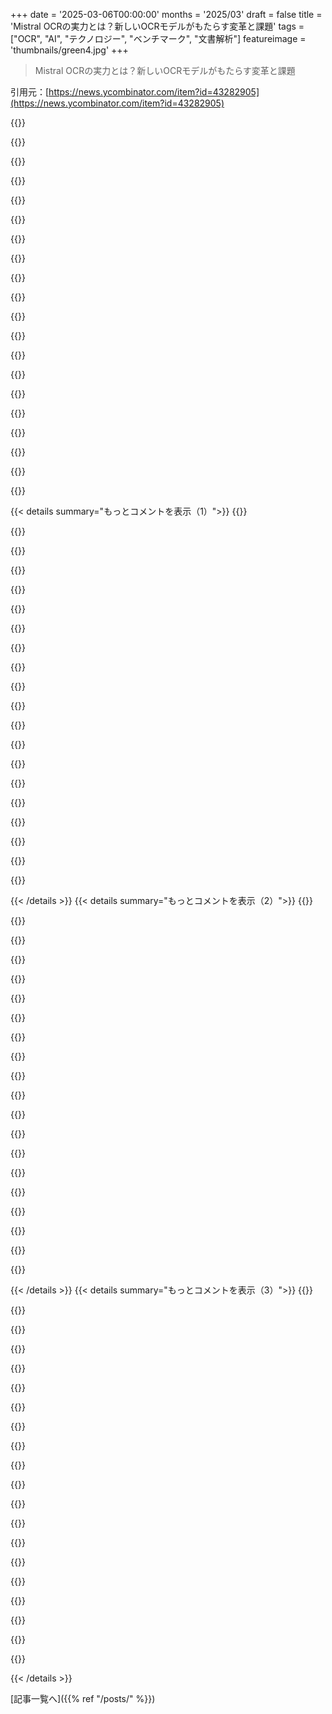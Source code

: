 +++
date = '2025-03-06T00:00:00'
months = '2025/03'
draft = false
title = 'Mistral OCRの実力とは？新しいOCRモデルがもたらす変革と課題'
tags = ["OCR", "AI", "テクノロジー", "ベンチマーク", "文書解析"]
featureimage = 'thumbnails/green4.jpg'
+++

> Mistral OCRの実力とは？新しいOCRモデルがもたらす変革と課題

引用元：[https://news.ycombinator.com/item?id=43282905](https://news.ycombinator.com/item?id=43282905)

{{<matomeQuote body="マーカーを使った部分的なベンチマークをやってみたよ。375サンプルで、Mistralは4.32、Markerは4.41。MarkerはH100で1秒あたり20から120ページの推論ができる。サンプルはここで見れるよ　https://huggingface.co/datasets/datalab-to/marker_comparison...  ベンチマークのコードはここにあるよ　https://github.com/VikParuchuri/marker/tree/master/benchmark...  近いうちにフルベンチマークもやる予定。Mistral OCRはすごいモデルだけど、OCRは難しい問題で、LLMsだとハルシネーションやテキストの欠落が多いリスクがあるよ。" userName="vikp" createdAt="2025-03-06T23:01:56" color="#ff5c5c">}}

{{<matomeQuote body="＞ with LLM as a judge<br>他の人にも興味があるかもしれないから、プロンプトはここにあるよ　[0]。使ったモデルはgemini-2.0-flash-001。ベンチマークは難しいし、人間を介した方がいい気もするけど、LLM判定のベンチマークをそのまま受け入れるのはちょっと難しいかな。特にOCRみたいな難しい問題だと余計に。どうしてLLMを使ったのか考えた？ベンチマークにどんな限界を感じてるの？　[0] https://github.com/VikParuchuri/marker/blob/master/benchmark..." userName="lolinder" createdAt="2025-03-07T02:17:16" color="#ff5c5c">}}

{{<matomeQuote body="私たちもLLMを使ってOCRベンチマークをやったよ。詳しい方法論はリポジトリで見られるけど、要するにこんな感じ：<br>すべての文書に正確なテキスト、JSONスキーマ、正確なJSONがある。<br>各文書にOCRをかけて、結果をGPT-4oにJSONスキーマと一緒に渡す。<br>予測されたJSONを正確なJSONと比較する。私たちのベンチマークでは、正確なテキストとgpt-4oが99.7%以上の精度を達成したよ。もしMistralのOCRテキストが70%だとしたら、誤差はOCRのエラーに限られる。" userName="themanmaran" createdAt="2025-03-07T05:52:57" color="#45d325">}}

{{<matomeQuote body="Mistralを使ったベンチマークは完了して70%のスコア出たの？その部分見逃してた！<br>ベンチマークページで見たけど、どれも70%台が低い結果だね！" userName="cdolan" createdAt="2025-03-07T05:54:52" color="">}}

{{<matomeQuote body="うん、驚きの結果だよ！さらに深掘りしてみた。主な原因は「画像抽出」が過剰すぎること。Mistralが何かを画像として分類すると、その部分が丸ごと(image)[image_002)になるんだ。多くの文書でそうなった。例えば、ほとんどの領収書が画像として扱われてテキストが抽出できなかったよ。" userName="themanmaran" createdAt="2025-03-07T07:27:18" color="#785bff">}}

{{<matomeQuote body="これは北米（特に米国・カナダ）での請求書や領収書処理にとって実際の問題だよね？" userName="cdolan" createdAt="2025-03-07T14:04:15" color="">}}

{{<matomeQuote body="「Mistralが何かを画像として分類すると、その部分が丸ごと(image)[image_002)になる」という情報はどこで見た？" userName="lingjiekong" createdAt="2025-03-07T11:47:03" color="">}}

{{<matomeQuote body="themanmaranはOmniで働いてるから、この研究の実際の結果データを持ってるはずだね。" userName="culi" createdAt="2025-03-07T15:35:55" color="">}}

{{<matomeQuote body="それだと、OCRから抽出したテキストの形と生のテキストの形が偏っちゃうんじゃない？セマンティックな精度を推定するのにいいベンチマークとは思えないけど。" userName="someothherguyy" createdAt="2025-03-07T10:47:03" color="">}}

{{<matomeQuote body="Markdownのベンチマークはプロバイダー間での微妙なフォーマットの違いがあるから難しいね。HTMLだとTEDSみたいなのが使えるけど、Markdownは構造が曖昧だから、編集距離に頼るしかない。ブロック単位の編集距離が全ページよりも良いと思うけど、ほとんどのプロバイダーは全ページでしかうまくいかない。Markerレポにいくつかのベンチマークタイプがあるよ：<br>- ヒューリスティック（ブロックごとの編集距離とオーダースコア）<br>- ルーブリックに対するLLM判定<br>- 異なるプロバイダーからのサンプルを比べるLLMの勝率<br>これらは完璧ではないけど、ルーブリックに対するLLMの判定がビジュアル検査と最も一致しているよ。ベンチマークをどんどん改善していくつもり。Markdownに対するTEDS的な指標を作るのも面白いかも。モデルをトレーニングしてから評価するのも面白いけど、純粋な抽出品質を測ることからは離れちゃうからね。Markdownの質の素晴らしいベンチマークは見たことがないし、これはオープンな問題だよ。" userName="vikp" createdAt="2025-03-07T02:41:23" color="">}}

{{<matomeQuote body="構造化出力とか、例えば俺の使ってるリンクのやつを使えば、LLMから生成されたアンラベルテキストから実データを抽出できるから、スキーマがあればベンチマークも少し楽になるよ" userName="arthurcolle" createdAt="2025-03-07T03:18:53" color="">}}

{{<matomeQuote body="このプロジェクトって何？普通のhtmlページが返ってくるだけで、”Dynamic Schema API APIは動作中。利用可能なエンドポイントについてはドキュメントを参照”って書いてあるだけだよ" userName="cdolan" createdAt="2025-03-07T14:12:18" color="">}}

{{<matomeQuote body="これはFastAPIのアプリで、俺が開発してデプロイしたもので、OpenAIが構造化出力を出す前に関数型文法を使ってpydanticみたいなスキーマを強制してChain of Thoughtの展開とかアンラベルテキストからのデータ抽出に使ってたんだ。ビデオトランスクリプションのナレッジベース生成APIにも使ってるよ。" userName="arthurcolle" createdAt="2025-03-11T20:49:04" color="#45d325">}}

{{<matomeQuote body="Markerの仕事に感謝！PDF用の最高のOCRだと思う。マークダウン変換はテーブルで少しおかしくなることもあるけど、それでも他と比べたら全然いいよ。" userName="carlgreene" createdAt="2025-03-07T00:22:38" color="#38d3d3">}}

{{<matomeQuote body="シェアしてくれてありがとう！今、いくつかのモデルをトレーニング中で、これを改善できることを期待してるよ！" userName="vikp" createdAt="2025-03-07T02:42:46" color="">}}

{{<matomeQuote body="LLMを審査員として使うの？それって潜在的な問題じゃない？LLM審査員が信頼できるって前提だけど、その前提が合理的だって証拠をどうやって保証する？" userName="netdevphoenix" createdAt="2025-03-07T11:45:44" color="">}}

{{<matomeQuote body="もしかしたら彼らは別のLLMで自分たちのLLM審査員モデルを評価したのかも。" userName="bfors" createdAt="2025-03-07T19:03:39" color="">}}

{{<matomeQuote body="これすごい！データが実際に構造化JSONとマークダウンのベンチマーク見たことある？" userName="ntkris" createdAt="2025-03-07T07:21:54" color="">}}

{{<matomeQuote body="アドバイスありがとう！Markerはテーブル変換を解決してくれたので、doclingじゃできなかったことができたよ。" userName="ChrisRob" createdAt="2025-03-07T14:44:01" color="#45d325">}}

{{<matomeQuote body="本当に興味深いベンチマーク、シェアしてくれてありがとう！リアルな比較が見れて嬉しいよ。LLMベースのOCRのハルシネーションの問題は重要な懸念事項で、そのリスクを定量化するのが大事だよね。全体のベンチマーク結果が楽しみ！" userName="codelion" createdAt="2025-03-07T03:53:52" color="#ff5c5c">}}

{{< details summary="もっとコメントを表示（1）">}}
{{<matomeQuote body="ライセンスの選択肢がいいね！この開発を続けるために十分なお金を稼げることを願ってるよ。" userName="stavros" createdAt="2025-03-07T09:17:17" color="">}}

{{<matomeQuote body="＞Mistral OCRはすごいモデルだけど、OCRって難しい問題で、LLMでハルシネーションや欠落したテキストが出るリスクが大きいよね。多くのLLMを使っての合意範囲を選ぶのはどうかな？" userName="DeathArrow" createdAt="2025-03-07T05:33:05" color="#ff33a1">}}

{{<matomeQuote body="なんで同じ訓練データを使ってるのにハルシネーションが合意されないの？って疑問だよね。" userName="boxed" createdAt="2025-03-07T05:52:59" color="">}}

{{<matomeQuote body="ハルシネーションはモデルが何かを知らないことの表れだと思う。音に支配される訓練重みが影響して、複数のモデルで同じプロンプトを扱ったほうが安定した結果が得られるかも。" userName="TJSomething" createdAt="2025-03-07T06:52:57" color="#ff5c5c">}}

{{<matomeQuote body="この前の記事では、複数のLLMが同じことについてハルシネーションを起こすことがあるから、訓練データが不十分だとハルシネーションが消えないって話だったよ。" userName="supriyo-biswas" createdAt="2025-03-07T08:20:10" color="">}}

{{<matomeQuote body="ハルシネーションって結局、モデルが出す出力の一部だと思う。だから、数学の観点から見れば、正しい答えとハルシネーションに違いはないってことだよね。" userName="boxed" createdAt="2025-03-07T07:16:42" color="">}}

{{<matomeQuote body="統計的な単語パターンの予測に過ぎないんじゃない？モデルは真実や事実を検証できないし、判断しようとするのは結局、自分で納得する状態を見つけるだけだと思う。" userName="neuronic" createdAt="2025-03-07T07:45:49" color="#ff33a1">}}

{{<matomeQuote body="悪くはない！でもまだハルシネーションがあるね。難しい画像の例もあって、真ん中のブロックでは完璧だけど、次のブロックが最悪だよ。文を重複させたり、存在しない単語を作ったりするのはダメだよね。" userName="bambax" createdAt="2025-03-06T21:42:46" color="#ff5c5c">}}

{{<matomeQuote body="＞完璧だね！でも、U+25CBの円を使うんじゃなくて、U+00BAの序数インディケーターにするべきだと思う。細かいけど、ミスは気になるよ。" userName="layer8" createdAt="2025-03-06T22:34:37" color="">}}

{{<matomeQuote body="ちょっと関係ないけど、AppleのLiveTextで画像から文字をコピーしたら、違う文字が入っちゃったことがあって。OCRが正確じゃないと問題になるよね。" userName="MatthiasPortzel" createdAt="2025-03-07T01:55:22" color="">}}

{{<matomeQuote body="ちょっとした指摘だけど、U+25CB ○ WHITE CIRCLEを使うのは完璧とは言えないんじゃない？本来はU+00BA º MASCULINE ORDINAL INDICATORとか、スーパースクリプトの｢o｣や度記号を使うべきだと思う。それをコンテキストに応じて選べるはずだけど。" userName="jorvi" createdAt="2025-03-06T23:22:22" color="#ff5733">}}

{{<matomeQuote body="人間でもそれは推論モデルの話だよねｗ。" userName="TeMPOraL" createdAt="2025-03-06T22:45:02" color="">}}

{{<matomeQuote body="OCRソフトは使用言語を解析して、認識言語のヒューリスティックを使って文字認識を導くんだよね。推論モデルは必要ないと思うけど、逆に推論モデルが誤りに気づくべきだね。ただLLMトークナイゼーションがそれを難しくするかも。" userName="layer8" createdAt="2025-03-06T22:50:53" color="">}}

{{<matomeQuote body="OCRの後には言語とテーマの検出があった方がいいと思うし、最後に適切な辞書を選んだスペル・文法チェッカーも必要だと思う。これって、OCRじゃなくて古典的なスペルと文法のチェックの問題じゃないか？" userName="raffraffraff" createdAt="2025-03-07T08:33:03" color="">}}

{{<matomeQuote body="間違った文字が認識されてるから、これはOCRの問題だよ。元の画像でスペルや句読点の間違いを直すんじゃなくて、OCRの精度が低いから問題が起こってる。特に｢白い円｣の文字は、元の序数記号を推測するのが難しいから、元の画像を見る必要があるし。" userName="layer8" createdAt="2025-03-07T13:02:47" color="#45d325">}}

{{<matomeQuote body="その後の文法・スペルチェックが、正確な文字を解読したのか、誤って解読したのかによって変わるよね。スペル・文法のチェックが後者を修正できるなら、正当だと思うけど。" userName="raffraffraff" createdAt="2025-03-07T22:02:19" color="">}}

{{<matomeQuote body="OneNoteの画像からテキストをコピーする機能が最近変なOCR結果を出すようになったんだ。はっきりした印刷ページの画像からも、｢cornprising｣じゃなくて｢comprising｣になるとか。これは見た目も似てるから気づきにくいよね。" userName="pbhjpbhj" createdAt="2025-03-07T15:39:44" color="">}}

{{<matomeQuote body="また別のテストとして、英語のテキストで試してみたよ。これはニュージーランドの1854-55年の議会での議論の画像なんだけど、誤りがいくつかあったよ。たとえば、｢emundations｣は本来｢emendations｣なんだけど、あと｢expedited｣とか、意味が変わるものもあるから注意が必要だよね。" userName="bambax" createdAt="2025-03-06T21:55:51" color="#785bff">}}

{{<matomeQuote body="OCRがもう解決した問題だって喜びたいけど、ハルシネーションも問題だから、Tesseractと同じで手動の校正が必要だと思う。自分のプロジェクトでどれだけ改善されるか試してみないとね。" userName="spudlyo" createdAt="2025-03-06T22:02:50" color="">}}

{{<matomeQuote body="使用ケースによるね。自分の場合は、スキャンしたPDFのページから長文の概要を取るために数百万のページを処理してる。たまに間違いがあってもプロジェクトには影響しないから。自分は例外的だと思うけど、可能な限り正確な解決策を望んでるよ。" userName="qingcharles" createdAt="2025-03-07T00:49:01" color="">}}


{{< /details >}}
{{< details summary="もっとコメントを表示（2）">}}
{{<matomeQuote body="両方やって出力の違いを比べて競合部分を特定するってことかな？" userName="eMPee584" createdAt="2025-03-07T00:44:24" color="">}}

{{<matomeQuote body="今考えてるのは、2つのOCRモデルを使って結果を比べてエラーをチェックすること。こんな値段ならやらない手はないよね。" userName="spudlyo" createdAt="2025-03-07T01:17:22" color="#ff33a1">}}

{{<matomeQuote body="PDF解析能力とLLMの学習データセットの質に相関って誰か知ってる？科学論文がPDFで、今までテキストやトークンへの変換が悪かったなら、トレーニングで大きな改善が期待できる？" userName="thomasfromcdnjs" createdAt="2025-03-07T01:48:53" color="">}}

{{<matomeQuote body="あなたの例、そんなに難しくないと思うけど。" userName="rossant" createdAt="2025-03-07T07:17:00" color="">}}

{{<matomeQuote body="あいつはいつもハルシネートするだけだね。" userName="Kokichi" createdAt="2025-03-07T00:57:15" color="">}}

{{<matomeQuote body="これは本当にワクワクするね。論文や教科書を読みやすくする趣味のプロジェクトを考えてたんだけど、残念ながらOCRや図の抽出技術がまだ足りなかった。これ、ゲームチェンジャーだよ。図の参照を実際の図と関連付けられるから、ページをめくる手間が減るUIが作れる。HTMLへのクリーンな変換もできるから、知らない単語をクリックして意味を見たり、LLMが生成したチェックポイントの質問を挿入する機能も追加できるね。Andy MatuschakのOrbitをPDFに自動統合できるか試してみたい。可能性がいっぱい。" userName="owenpalmer" createdAt="2025-03-06T18:48:32" color="#45d325">}}

{{<matomeQuote body="＞このUIがあれば、参照図を探す面倒が解消されるね。実際、私もこの問題にずっと悩んでた。で、sioyekっていうのを見つけたら、リンクにカーソルを合わせると小さなウィンドウがポップアップするのが良かった。 PDFファイルのフォーマットが正しければ、OCRでこの体験がもっと良くなるね。UIコンポーネントはもうあるってことさ。" userName="NalNezumi" createdAt="2025-03-06T21:36:12" color="#45d325">}}

{{<matomeQuote body="ZoteroのPDFビューアもこれを今やってるよ。PDFに注釈を付けたり、リファレンスマネージャーがあって助かってる。" userName="PerryStyle" createdAt="2025-03-06T22:36:34" color="#785bff">}}

{{<matomeQuote body="リンク教えてくれてありがとう！似たようなことをやっている人がいるっていいね。" userName="owenpalmer" createdAt="2025-03-07T00:43:02" color="">}}

{{<matomeQuote body="これって画像も扱うの？" userName="generalizations" createdAt="2025-03-06T19:24:56" color="">}}

{{<matomeQuote body="入力に画像が含まれてるみたい。例の一つでは、ロゴが元の画像から切り取られて結果に含まれてるのが見えるね。" userName="ezfe" createdAt="2025-03-06T19:42:00" color="">}}

{{<matomeQuote body="Gemini Flash 2.0と比較したベンチマークを実施したよ。詳しくはここを見てね：<a href=”https://reducto.ai/blog/lvm-ocr-accuracy-mistral-gemini”>https://reducto.ai/blog/lvm-ocr-accuracy-mistral-gemini</a>。要約すると、すごいモデルだけど、ドキュメント解析ではSOTA VLMに劣り、OCRや表構造で内容を誇張しがちなんだ。" userName="raunakchowdhuri" createdAt="2025-03-07T03:54:06" color="#ff5733">}}

{{<matomeQuote body="個人的にもGemini Flashの方がいいと思った。" userName="shrisukhani" createdAt="2025-03-07T09:43:01" color="">}}

{{<matomeQuote body="お金持ちの会社と比較してるからね。" userName="hackernewds" createdAt="2025-03-07T06:12:23" color="">}}

{{<matomeQuote body="キャッチフレーズで”世界最高のドキュメント理解API”を謳ってるからさ、マーケティングには期待しちゃうよね。" userName="stann" createdAt="2025-03-07T07:43:56" color="#45d325">}}

{{<matomeQuote body="もしそう言っててクオリティが低いなら、その商品は見限るね。" userName="dwedge" createdAt="2025-03-07T10:05:26" color="">}}

{{<matomeQuote body="それで？技術そのものの良し悪しで判断してるんだ。確かに公平ではないかもしれないけど、自分がOCRを選ぶ時はSOTAを選びたいから、こういう比較が役立つんだよね。" userName="HaZeust" createdAt="2025-03-07T06:27:40" color="#ff5733">}}

{{<matomeQuote body="他の出力との比較も近々出すよ！" userName="raunakchowdhuri" createdAt="2025-03-07T08:00:10" color="">}}

{{<matomeQuote body="PDFを編集できるようになるなんて、とうとうそこまで技術が進んだんだね。" userName="Asraelite" createdAt="2025-03-06T19:00:41" color="">}}

{{<matomeQuote body="難しさじゃなくて、許容できるエラーの問題だと思う。自動運転は99%の精度じゃダメで、99.99%が必要だと思う。その精度を出すのは難しい。" userName="pzo" createdAt="2025-03-06T19:40:10" color="#ff5c5c">}}


{{< /details >}}
{{< details summary="もっとコメントを表示（3）">}}
{{<matomeQuote body="99%の精度なんて大半の人にないって。自動運転のエラー許容の基準が低いのは当然だね。" userName="rtsil" createdAt="2025-03-06T20:29:27" color="">}}

{{<matomeQuote body="99%の精度ってどう定義するの？成功率が高ければもっと合理的だと思う。毎日通勤してる人は1000回以上運転するだろうけど、数年に一回しか事故がないし、99%なら月一の事故になるよ。" userName="KeplerBoy" createdAt="2025-03-06T21:11:11" color="">}}

{{<matomeQuote body="過去10年間、PDFを95%以上の精度で編集できてるけどね。" userName="toephu2" createdAt="2025-03-06T21:03:34" color="">}}

{{<matomeQuote body="OCRがほぼ解決されるところまで来てるのはワクワクするね。レガシー企業は新しいVLMに押し流されるだろう。でも、OCRの出力からビジネスでのプロセス開発にはまだ大きなギャップがあるよ。完全自動化を期待するのは幻想だから、時間と労力はかかるけど、未来は明るい！" userName="kbyatnal" createdAt="2025-03-06T19:32:33" color="#45d325">}}

{{<matomeQuote body="自分のスタートアップでOCR技術を評価する際、ステークホルダーに“人間の介入”が避けられない、かつ有益であることを納得させるのが難しいっていう問題に直面した。PMは完全自動化を求めるけど、それはありえないと思う。チューニングコストを払わないと失敗することになるんだ。" userName="dml2135" createdAt="2025-03-06T20:14:54" color="">}}

{{<matomeQuote body="その通りだね！私のスタートアップもこれを理由に作った。スタートアップや大企業で「完全自動化は無理」との声をたくさん聞いたよ。でも努力すれば生産的な精度には到達できる。正しいツールを用いればチューニングにかかる時間も短縮できるし、1-2週間で到達することも可能だよ。" userName="kbyatnal" createdAt="2025-03-06T20:37:34" color="#ff5733">}}

{{<matomeQuote body="やっぱり、耐障害性に依存する部分が大きいね。OCRが99.9%や99%、98%の信頼性を持つ場面はたくさんあると思うよ。優秀なプロダクトマネージャーなら、この限界を理解して上手く対応できるはず。" userName="golergka" createdAt="2025-03-07T00:38:00" color="#ff5c5c">}}

{{<matomeQuote body="やっぱり避けられない“人間の手”が必要なんだと思う。こっちのコメントを見る限り、一般的なOCRはまだまだ不十分みたい。でも、あんまり大きな野望は持ってないから、自分にはちょっとした前処理で使えそう。どこがうまくいくか分かってれば、ちょいと手を加えて与えれば、ばっちり組み立てられそうだね。テストしてたら特定の部分で常に失敗してたけど、うまくいったところは他の方法よりめっちゃ上手くいったよ。" userName="jocoda" createdAt="2025-03-07T07:58:31" color="">}}

{{<matomeQuote body="従来の純OCRを提供している業者は、こういうVLMにボコボコにされるだろうね。" userName="risyachka" createdAt="2025-03-06T20:08:44" color="">}}

{{<matomeQuote body="価値を他で追加しない限り、彼らはコモディティ化されるだろうね。顧客にとってはいいニュースだ。" userName="esafak" createdAt="2025-03-06T21:55:23" color="">}}

{{<matomeQuote body="彼らは（あるいは簡単にできるはず）SLAの形で価値を加えていくね。正確さについて保障を提供することで、顧客には具体的な保証を与えて責任を移せるし、ベンダーもLLM OCRプロセスからさらに%の信頼性を得る技術やシステムに集中できる。こういうのは特に大きな企業が喜んで払うものだし、OCRは単なる歯車だから、信頼性や予測可能性が増すのはありがたい。加えて、EUの規制に完全に準拠していることを突き詰めるような付加価値も、業者が提供できる。" userName="TeMPOraL" createdAt="2025-03-06T22:53:16" color="#ff5733">}}

{{<matomeQuote body="自分の課題は、OCRのためのバウンディングボックスをどうやって取得するかってことだ。" userName="techwizrd" createdAt="2025-03-06T20:47:09" color="">}}

{{<matomeQuote body="AWS Textractはこの点でうまく機能してるし、LLMを動かすよりかなり安いよ。" userName="dontlikeyoueith" createdAt="2025-03-06T22:24:03" color="">}}

{{<matomeQuote body="Textractは、少なくとも毎月最初の100万ページではこっちより高いし、Gemini Flashよりも大分高いよ。でも、確かにうまく機能してる - 試したオープンソースの純OCRソリューションよりは断然いいよ。" userName="daemonologist" createdAt="2025-03-06T22:48:09" color="">}}

{{<matomeQuote body="それは面白い課題だね。うまくいったのは、LLMに全ての抽出データの引用を生成させて、それを元のOCRコンテンツにマップし、バウンディングボックスを生成するシステムだよ。いくつかのエッジケースは確かにあって、時間をかけてヒューリスティクスのスイートを作ったけど、全体的にはすごくうまく機能してる。" userName="kbyatnal" createdAt="2025-03-06T21:18:22" color="#ff5c5c">}}

{{<matomeQuote body="なんでTextractを使わないでこれをするの？" userName="dontlikeyoueith" createdAt="2025-03-06T22:24:38" color="">}}

{{<matomeQuote body="私もその質問ありますね。" userName="schcrosby" createdAt="2025-03-07T00:04:05" color="">}}

{{<matomeQuote body="Checkrを顧客に持ってるなんてすごいけど、参照可能なの？" userName="nextworddev" createdAt="2025-03-06T23:49:53" color="">}}

{{<matomeQuote body="ところで、portkeyにはどんな'ダークパターン'があるの？" userName="wahnfrieden" createdAt="2025-03-08T09:38:26" color="">}}

{{<matomeQuote body="高精度が目標だけど、多モーダルアプローチは現実のパフォーマンスに影響を与える複雑さを持ちこむよ。詳細はレビューで解説してるよ：<br>「https://undatas.io/blog/posts/in-depth-review-of-mistral-ocr...」<br>ユースケースについては、エッジケースの扱いにどれだけ優れているかによるね…。" userName="jojogh" createdAt="2025-03-13T03:51:06" color="">}}


{{< /details >}}


[記事一覧へ]({{% ref "/posts/" %}})
